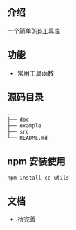 ## 介绍

一个简单的js工具库

## 功能

- 常用工具函数

## 源码目录

```
.
├── doc
├── example
├── src
└── README.md   
```

## npm 安装使用

`npm install cc-utils`

## 文档

 - 待完善
  <!-- lodash 一个一致性、模块化、高性能的 JavaScript 实用工具库。
  ramda 一个很重要的库，提供了许多有用的方法，每个 JavaScript 程序员都应该掌握这个工具

  day.js 一个轻量的处理时间和日期的 JavaScript 库，和 Moment.js 的 API 设计保持完全一样, 体积只有2kb

  big.js 一个小型，快速的JavaScript库，用于任意精度的十进制算术运算

  qs 一个 url参数转化 (parse和stringify)的轻量级js库 -->